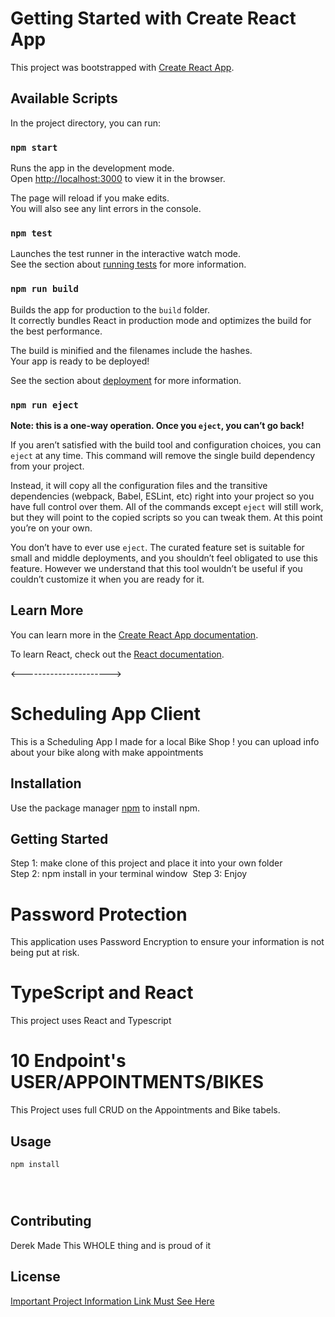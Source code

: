 # Getting Started with Create React App

This project was bootstrapped with [Create React App](https://github.com/facebook/create-react-app).

## Available Scripts

In the project directory, you can run:

### `npm start`

Runs the app in the development mode.\
Open [http://localhost:3000](http://localhost:3000) to view it in the browser.

The page will reload if you make edits.\
You will also see any lint errors in the console.

### `npm test`

Launches the test runner in the interactive watch mode.\
See the section about [running tests](https://facebook.github.io/create-react-app/docs/running-tests) for more information.

### `npm run build`

Builds the app for production to the `build` folder.\
It correctly bundles React in production mode and optimizes the build for the best performance.

The build is minified and the filenames include the hashes.\
Your app is ready to be deployed!

See the section about [deployment](https://facebook.github.io/create-react-app/docs/deployment) for more information.

### `npm run eject`

**Note: this is a one-way operation. Once you `eject`, you can’t go back!**

If you aren’t satisfied with the build tool and configuration choices, you can `eject` at any time. This command will remove the single build dependency from your project.

Instead, it will copy all the configuration files and the transitive dependencies (webpack, Babel, ESLint, etc) right into your project so you have full control over them. All of the commands except `eject` will still work, but they will point to the copied scripts so you can tweak them. At this point you’re on your own.

You don’t have to ever use `eject`. The curated feature set is suitable for small and middle deployments, and you shouldn’t feel obligated to use this feature. However we understand that this tool wouldn’t be useful if you couldn’t customize it when you are ready for it.

## Learn More

You can learn more in the [Create React App documentation](https://facebook.github.io/create-react-app/docs/getting-started).

To learn React, check out the [React documentation](https://reactjs.org/).

<---------------------->

# Scheduling App Client

This is a Scheduling App I made for a local Bike Shop !
you can upload info about your bike along with make appointments

## Installation

Use the package manager [npm](https://docs.npmjs.com/downloading-and-installing-packages-locally) to install npm.

## Getting Started

Step 1: make clone of this project and place it into your own folder
Step 2: npm install in your terminal window 
Step 3: Enjoy

# Password Protection
This application uses Password Encryption to ensure your information is not 
being put at risk.

# TypeScript and React
This project uses React and Typescript  

# 10 Endpoint's USER/APPOINTMENTS/BIKES
This Project uses full CRUD on the Appointments and Bike
tabels.

## Usage

``` 
npm install




```

## Contributing
Derek Made This WHOLE thing and is proud of it 

## License
[Important Project Information Link Must See Here](https://www.youtube.com/watch?v=3zucl7HSA1M)
